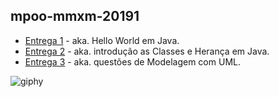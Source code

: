## mpoo-mmxm-20191
* [Entrega 1](//github.com/mmxm0/mpoo-mmxm-20191/tree/entrega-1) - aka. Hello World em Java.
* [Entrega 2](//github.com/mmxm0/mpoo-mmxm-20191/tree/entrega-2) - aka. introdução as Classes e Herança em Java.
* [Entrega 3](//github.com/mmxm0/mpoo-mmxm-20191/tree/entrega-3) - aka. questões de Modelagem com UML.

![giphy](https://user-images.githubusercontent.com/15306230/56736459-8fd14280-673e-11e9-9478-ebec046a5ef8.gif)


